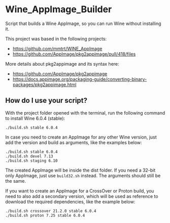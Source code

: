 # Wine_AppImage_Builder

Script that builds a Wine AppImage, so you can run Wine without installing it.

This project was based in the following projects:
- https://github.com/mmtrt/WINE_AppImage
- https://github.com/AppImage/pkg2appimage/pull/418/files

More details about pkg2appimage and its syntax here:
- https://github.com/AppImage/pkg2appimage
- https://docs.appimage.org/packaging-guide/converting-binary-packages/pkg2appimage.html

## How do I use your script?
With the project folder opened with the terminal, run the following command to install Wine 6.0.4 (stable):

```
./build.sh stable 6.0.4
```

In case you need to create an AppImage for any other Wine version, just add the version and build as arguments, like the examples below:
```
./build.sh stable 6.0.4
./build.sh devel 7.13
./build.sh staging 6.10
```

The created AppImage will be inside the dist folder. If you need a 32-bit only AppImage, just use `build32.sh` instead. The arguments should still be the same. 

If you want to create an AppImage for a CrossOver or Proton build, you need to also add a secondary version, which will be used as reference to download the required dependencies, like the example below:

```
./build.sh crossover 21.2.0 stable 6.0.4
./build.sh proton 7.25 stable 6.0.4
```
